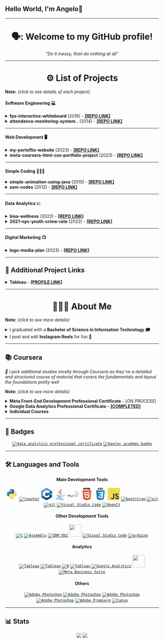 ## Hello World, I'm Angelo🌴

---
<h1 align ="center"> 🗣️: Welcome to my GitHub profile! </h1>
<p align="center"><i>"Do it messy, than do nothing at all"</i></p>

---
<h1 align="center">⚙️ List of Projects</h1>
<p><b>Note:</b> <i>(click to see details of each project)</i>

#### Software Engineering 💻
<details> 
 <summary><b>fps-interactive-whiteboard</b> (2016) - <b><a href="https://github.com/angeloparayno/fps-interactive-whiteboard">[REPO LINK]</a></b></summary>

* <b>Description:</b> An interactive learning platform on a Windows Environment acquiring 100% accuracy on body movement and color tracking using <i>Microsoft Kinect</i> and <i>C++</i>
* <b>Classification:</b> Thesis | Capstone (Group of 4)
* <b>Assignment:</b> Main Developer | Team Leader
* <b>Sub Project:</b> <b>[rgb-led-flashlights](https://github.com/angeloparayno/RGB-LED-Flashlights)</b> (2015)
  * <b>Description:</b> Built two customized flashlight by encoding the <i>C</i> program in an <i>8 bit Atmel IC</i> to produce the designed output of the circuit

</details>
<details> 
 <summary><b>attendance-monitoring-system..</b> (2014) - <b><a href="https://github.com/angeloparayno/attendance-monitoring-system-for-the-faculty-of-ust-iics">[REPO LINK]</a></b></summary>

* <b>Description:</b> A process re-engineering project for the attendance system using <i>Java</i> and <i>MySQL</i>
* <b>Classification:</b> Client Facing (Group of 4)
* <b>Assignment:</b> Project Manager
 
</details>

---

#### Web Development 🖥️
<details> 
 <summary><b>my-portoflio-website</b> (2023) - <b><a href="https://github.com/angeloparayno/my-portfolio-website">[REPO LINK]</a></b></summary>

* <b>Description:</b> <b><i>⚠️Still Underconstruction!⚠️</b></i>
* <b>Classification:</b> Personal Project
 
</details>
<details> 
 <summary><b>meta-coursera-html-css-portfolio-project</b> (2023) - <b><a href="https://github.com/angeloparayno/meta-coursera-html-css-portfolio-project">[REPO LINK]</a></b></summary>

* <b>Description:</b> Designed a responsive one page site using <i>HTML</i>, vanilla <i>CSS</i> with Flexbox
* <b>Classification:</b> Module Assignment
 
</details>

---
#### Simple Coding 👨🏻‍💻
<details> 
 <summary><b>simple-animation-using-java</b> (2015) - <b><a href="https://github.com/angeloparayno/simple-animation-using-java">[REPO LINK]</a></b></summary>

 * <b>Description:</b> A simple animation of an Anime character using pure <i>Java</i> with JFrame
 
</details>
<details> 
 <summary><b>asm-codes</b> (2012) - <b><a href="https://github.com/angeloparayno/asm-codes">[REPO LINK]</a></b></summary>
 
* <b>Description:</b> A list of simple <i>Assembly (ASM)</i> programs
 
</details>

---
#### Data Analytics 📈
<details> 
 <summary><b>bisa-wellness</b> (2022) - <b><a href="https://github.com/angeloparayno/bisa-wellness">[REPO LINK]</a></b></summary>
 
 * <b>Description:</b> Analyzed social media data and provided digital marketing strategies aimed to solidify a successful product launch and market an eco-friendly and sustainable product, supplementing its current social media presence and business using <i>Meta, Business Suit</i>, <i>Tableau</i> and <i>Excel</i>
  * <b>Classification</b> Client Facing (Group of 17)
  * <b>Assignment:</b> Project Manager | Social Media Analyst

</details>
<details> 
 <summary><b>2021-nyc-youth-crime-rate</b> (2022) - <b><a href="https://github.com/angeloparayno/2021-nyc-youth-crime-rate">[REPO LINK]</a></b></summary>
 
 * <b>Description:</b> Analyzed 2021 NYC Crime Rate through 150,000+ rows of data and correlated external studies on a mission of decreasing recidivism among the incarcerated youths (aged 25 & below) using <i>Python</i>, <i>Tableau</i> and <i>Excel</i>
 * <b>Classification:</b> Case Study (Group of 5)
 * <b>Assignment:</b> Gender Demographics Analyst

</details>

---
#### Digital Marketing 📺
<details> 
 <summary><b>lego-media-plan</b> (2023) - <b><a href="https://github.com/angeloparayno/lego-media-plan">[REPO LINK]</a></b></summary>

* <b>Description:</b> <i>Created an annual budget allocation media plan in strategizing resource allocation through analyzation of the working marketing strategies and capitalizing the social media trends</i>
* <b>Classification:</b> Case Study
* <b>Assignment:</b> Media Planner
 
</details>

<!--
## ⚙️ List of Projects
Note: <i> (click to see detailed list of projects)</i>

<details> 
 <summary><b>(2) Software Engineering 💻</b></summary> 

  * <b>[fps-interactive-whiteboard](https://github.com/angeloparayno/fps-interactive-whiteboard)</b> (2016)
    * <b>Description:</b> An interactive learning platform on a Windows Environment acquiring 100% accuracy on body movement and color tracking using <i>Microsoft Kinect</i> and <i>C++</i>
    * <b>Classification:</b> Thesis | Capstone (Group of 4)
    * <b>Assignment:</b> Main Developer | Team Leader
    * <b>Sub Project:</b> <b>[rgb-led-flashlights](https://github.com/angeloparayno/RGB-LED-Flashlights)</b> (2015)
      * <b>Description:</b> Built two customized flashlight by encoding the <i>C</i> program in an <i>8 bit Atmel IC</i> to produce the designed output of the circuit
  * <b>[attendance-monitoring-system-for-the-faculty-of-ust-iics](https://github.com/angeloparayno/attendance-monitoring-system-for-the-faculty-of-ust-iics)</b> (2014)
    * <b>Description:</b> A process re-engineering project for the attendance system using <i>Java</i> and <i>MySQL</i>
    * <b>Classification:</b> Client Facing (Group of 4)
    * <b>Assignment:</b> Project Manager

</details>
<details> 
 <summary><b>(2) Web Development 🖥️</b> - <b><i>RECENT‼️</i></b></summary>

  * <b>[my-portoflio-website](https://github.com/angeloparayno/my-portfolio-website)</b> (2023)
    * <b>Description:</b> <b><i>⚠️Still Underconstruction!⚠️</b></i>
    * <b>Classification:</b> Personal Project
  * <b>[meta-coursera-html-css-portfolio-project](https://github.com/angeloparayno/meta-coursera-portfolio-project)</b> (2023)
    * <b>Description:</b> Designed a responsive one page site using <i>HTML</i>, vanilla <i>CSS</i> with Flexbox
    * <b>Classification:</b> Module Assignment
    
</details>
<details>
 <summary><b>(2) Simple Coding 👨🏻‍💻</b></summary> 
 
 * <b>[simple-animation-using-java](https://github.com/angeloparayno/simple-animation-using-java)</b> (2015) 
   * <b>Description:</b> A simple animation of an Anime character using pure <i>Java</i> with JFrame
 * <b>[asm-codes](https://github.com/angeloparayno/asm-codes)</b> (2012)
   * <b>Description:</b> A list of simple <i>Assembly (ASM)</i> programs
 
</details>  
<details>
 <summary><b>(2) Data Analytics 📈</b></summary> 
 
  * <b>[bisa-wellness](https://github.com/angeloparayno/Bisa-Wellness)</b> (2022)
    * <b>Description:</b> Analyzed social media data and provided digital marketing strategies aimed to solidify a successful product launch and market an eco-friendly and sustainable product, supplementing its current social media presence and business using <i>Meta, Business Suit</i>, <i>Tableau</i> and <i>Excel</i>
    * <b>Classification</b> Client Facing (Group of 17)
    * <b>Assignment:</b> Project Manager | Social Media Analyst
  * <b>[2021-nyc-youth-crime-rate](https://github.com/angeloparayno/2021-nyc-youth-crime-rate)</b> (2022)
    * <b>Description:</b> Analyzed 2021 NYC Crime Rate through 150,000+ rows of data and correlated external studies on a mission of decreasing recidivism among the incarcerated youths (aged 25 & below) using <i>Python</i>, <i>Tableau</i> and <i>Excel</i>
    * <b>Classification:</b> Case Study (Group of 5)
    * <b>Assignment:</b> Gender Demographics Analyst
 
</details>
<details>
 <summary><b>(1) Digital Marketing 📺</b></summary> 
 
  * <b>[lego-media-plan](https://github.com/angeloparayno/lego-media-plan)</b> (2023)
    * <b>Description:</b> <i>Created an annual budget allocation media plan in strategizing resource allocation through analyzation of the working marketing strategies and capitalizing the social media trends</i>
    * <b>Classification:</b> Case Study
    * <b>Assignment:</b> Media Planner

</details>
-->

---
## 🔗 Additional Project Links
<details> 
 <summary><b>Tableau</b> - <b><a href="https://public.tableau.com/app/profile/angeloparayno" target="_blank">[PROFILE LINK]</a></b></summary>
 
</details>

---
<h1 align="center">🙋🏻‍♂️ About Me</h1>

<p><b>Note:</b> <i> (click to see more details)</i></p>
<details> 
 <summary>I graduated with a <b>Bachelor of Science in Information Technology 🎓</b></summary>
 
  * Graduated in the <b>[University of Santo Tomas](https://www.ust.edu.ph)</b>, Manila Philippines
  * Main Coursework: 
    * Software Engineering
    * Database Management
    * Computer Networks
</details>
<details> 
 <summary>I post and edit <b>Instagram Reels</b> for fun 📱</summary>

#### Top Reels I've created:
 * ["Bird's in Laguna Beach"](https://www.instagram.com/reel/CaFMwuQlk4V/?utm_source=ig_web_copy_link&igshid=MzRlODBiNWFlZA==) 🏖️ 
 * ["A visit to Joshua Tree National Park"](https://www.instagram.com/reel/CskRIVKL7i9/?utm_source=ig_web_copy_link&igshid=MzRlODBiNWFlZA==) 🌵
 * ["Butterflies in Houston"](https://www.instagram.com/reel/CZIp_kbsPnt/?utm_source=ig_web_copy_link&igshid=MzRlODBiNWFlZA==) 🦋
 * ["Palmspring Paradise"](https://www.instagram.com/reel/Cs0G8a8v282/?utm_source=ig_web_copy_link&igshid=MzRlODBiNWFlZA==) 🏜️
 * ["My Responsibility?"](https://www.instagram.com/reel/CuQwsFXtBBs/?utm_source=ig_web_copy_link&igshid=MzRlODBiNWFlZA==) 💡

</details>

---
## 📚 Coursera

<p><i> 📖 I pick additional studies mostly through Coursera as they've a detailed and structured course of material that covers the fundamentals and layout the foundations pretty well</i><p>

<b>Note:</b> <i> (click to see more details)</i>
<details> 
 <summary><b>Meta Front-End Development Professional Certificate</b> - [<i>ON PROCESS</i>]</summary>
 
1. ✅ [Introduction to Front-End Development](https://www.coursera.org/account/accomplishments/certificate/QURVUCK7G37Y)
2. ✅ [Programming with Javascript](https://www.coursera.org/account/accomplishments/certificate/FWDSV4RNCJ67)
3. ✅ [Version Control](https://www.coursera.org/account/accomplishments/certificate/WNU4JFBKA5YB)
4. ✅ [HTML and CSS in Depth](https://www.coursera.org/account/accomplishments/certificate/AXHNGPKXLRTD)
5. ❌ [React Basics](#)
6. ❌ [Advanced React](#)
7. ❌ [Principles of UX/UI Design](#)
8. ❌ [Front-End Developer Capstone](#)
9. ❌ [Coding Interview Preperation](#)


</details>
<details> 
 <summary><b>Google Data Analytics Professional Certificate</b> - <b><a href="https://www.coursera.org/account/accomplishments/specialization/certificate/BXA36D4YEHXV" target="_blank">[COMPLETED]</a></b></summary>
 
1. ✅ [Foundations Data, Data, Everywhere](https://www.coursera.org/account/accomplishments/certificate/QGS2M3H5U6WY)
2. ✅ [Ask Questions to Make Data-Driven Decisions](https://www.coursera.org/account/accomplishments/certificate/76284BBDVPCF)
3. ✅ [Prepare Data for Exploration](https://www.coursera.org/account/accomplishments/certificate/V4FSJARED6PH)
4. ✅ [Process Data from Dirty to Clean](https://www.coursera.org/account/accomplishments/certificate/6QS6QCTVWSXY)
5. ✅ [Analyze Data to Answer Questions](https://www.coursera.org/account/accomplishments/certificate/AUEDTK7TDGR2)
6. ✅ [Share Data Through the Art of Visualization](https://www.coursera.org/account/accomplishments/certificate/2J62G44XE428)
7. ✅ [Data Analysis with R Programming](https://www.coursera.org/account/accomplishments/certificate/DM4SN8DP3AMF)
8. ✅ [Google Data Analytics Capstone: Complete a Case Study](https://www.coursera.org/account/accomplishments/certificate/RJPF5A56X3Z4)

</details>
<details> 
 <summary><b>Individual Courses</b></summary>

 - ✅ [Crash Course on Python](https://www.coursera.org/account/accomplishments/certificate/ZY4RQ29J2XDY)
 - ✅ [Foundations of Data Science](https://www.coursera.org/account/accomplishments/certificate/LEN2R7RJM5AS)
 - ✅ [Foundations of Cybersecurity](https://www.coursera.org/account/accomplishments/certificate/5BYMFVUBZ6XT)
 - ✅ [Foundations of Project Management](https://www.coursera.org/account/accomplishments/certificate/7RLQZLNFG467)

</details>

---
## 🪪 Badges 
<div align ="center">
    <code><a href="https://www.credly.com/badges/73479310-b809-45df-86ab-8935444ac76c/public_url" title="" target=""><img src="https://images.credly.com/size/680x680/images/d41de2b7-cbc2-47ec-bcf1-ebecbe83872f/GCC_badge_DA_1000x1000.png" alt="data analytics professional certificate" width="80" height="80"/></a></code>
    <code><a href="https://badgr.com/public/assertions/OJHpb5z4RrOJPuJ-q5SqmQ?identity__email=j.angelo.parayno@gmail.com" title="" target=""><img src="https://api.badgr.io/public/assertions/OJHpb5z4RrOJPuJ-q5SqmQ/image" alt="kepler academy badge" width="80" height="80"/></a></code>
</div>

---
## 🛠 Languages and Tools

<div align="center"> 
    <h4>Main Development Tools</h4>
    <code><a href="https://www.python.org" title="Python" target="_blank"><img src="https://raw.githubusercontent.com/devicons/devicon/master/icons/python/python-original.svg" alt="python" width="40" height="40"/></a></code>
    <code><a href="https://jupyter-notebook.readthedocs.io/en/stable/" title="Jupyter Notebook" target="_blank"><img src="https://avatars.githubusercontent.com/u/7388996?s=200&v=4" alt="jupyter" width="40" height="40"/></a></code>
    <code><a href="https://www.cplusplus.com" title="C++" target="_blank"><img src="https://raw.githubusercontent.com/devicons/devicon/master/icons/cplusplus/cplusplus-original.svg" alt="cplusplus" width="40" height="40"/></a></code>
    <code><a href="https://www.java.com" title="Java" target="_blank"><img src="https://raw.githubusercontent.com/devicons/devicon/master/icons/java/java-original.svg" alt="java"
    width="40" height="40"/></a></code>
    <code><a href="https://www.mysql.com/" title="MySQL" target="_blank"><img src="https://raw.githubusercontent.com/devicons/devicon/master/icons/mysql/mysql-original-wordmark.svg" alt="mysql" width="40" height="40"/></a></code>
    <code><a href="https://developer.mozilla.org/en-US/docs/Web/HTML" title="HTML" target="_blank"><img src="https://raw.githubusercontent.com/github/explore/80688e429a7d4ef2fca1e82350fe8e3517d3494d/topics/html/html.png" alt="html" width="40" height="40"/></a></code>
    <code><a href="https://developer.mozilla.org/en-US/docs/Web/CSS" title="CSS" target="_blank"><img src="https://raw.githubusercontent.com/github/explore/80688e429a7d4ef2fca1e82350fe8e3517d3494d/topics/css/css.png" alt="css" width="40" height="40"/></a></code>
    <code><a href="https://www.javascript.com/" title="JavaScript" target="_blank"><img src="https://raw.githubusercontent.com/github/explore/80688e429a7d4ef2fca1e82350fe8e3517d3494d/topics/javascript/javascript.png" alt="javascript" width="40" height="40"/></a></code>
    <!--
    <code><a href="https://reactjs.org/" title="React" target="_blank"><img src="https://raw.githubusercontent.com/github/explore/80688e429a7d4ef2fca1e82350fe8e3517d3494d/topics/react/react.png" alt="react" width="40" height="40"/></a></code>
    -->
    <code><a href="https://getbootstrap.com/" title="Bootstrap" target="_blank"><img src="https://getbootstrap.com/docs/5.2/assets/brand/bootstrap-logo-shadow.png" alt="bootstrap" width="40" height="40"/></a></code>
    <code><a href="https://github.com" title="Git" target="_blank"><img src="https://github.githubassets.com/images/modules/logos_page/GitHub-Mark.png" alt="git" width="40" height="40"/></a></code>
    <code><a href="https://git-scm.com/" title="Git" target="_blank"><img src="https://www.vectorlogo.zone/logos/git-scm/git-scm-icon.svg" alt="git" width="40" height="40"/></a></code>
    <code><a href="https://code.visualstudio.com/" target="_blank" rel="noreferrer"><img src="https://cdn.worldvectorlogo.com/logos/visual-studio-code-1.svg" alt="Visual Studio Code" width="40" height="40"/></a></code>
    <code><a href="https://opencv.org/" target="_blank" rel="noreferrer"><img src="https://opencv.org/wp-content/uploads/2020/07/OpenCV_logo_no_text-1.svg" alt="OpenCV" width="40" height="40"/></a></code>
    <h4>Other Development Tools</h4>
    <code><a href="https://www.cprogramming.com" title="C" target="_blank"><img src="https://www.techbaz.org/Course/img/c-logo.png" alt="C" width="40" height="40"/></a></code>
    <code><a href="https://en.wikipedia.org/wiki/Assembly_language" target="_blank" rel="noreferrer"><img src="https://play-lh.googleusercontent.com/YrY5n418F1joskaaIE1ou8991mmdEaTR66Mr8fHwuRGIkE9ZSnHeiJc-BcUoeU4dhNZl" alt="Assembly" width="40" height="40"/></a></code>
    <code><a href="https://www.ibm.com/analytics/db2" target="_blank" rel="noreferrer"><img src="https://d22e4d61ky6061.cloudfront.net/sites/default/files/IBM%20DB2_1.png" alt="IBM Db2" width="40" height="40"/></a></code>
    <code><a href="https://netbeans.apache.org" target="_blank" rel="noreferrer"><img src="https://upload.wikimedia.org/wikipedia/commons/thumb/9/98/Apache_NetBeans_Logo.svg/888px-Apache_NetBeans_Logo.svg.png?20180920122700" width="40" height="40"/></a></code>
    <code><a href="https://www.eclipse.org" target="_blank" rel="noreferrer"><img src="https://cdn.freebiesupply.com/logos/large/2x/eclipse-11-logo-png-transparent.png" alt="Visual Studio Code" width="40" height="40"/></a></code>
    <code><a href="https://www.arduino.cc/" target="_blank" rel="noreferrer"><img src="https://cdn.worldvectorlogo.com/logos/arduino-1.svg" alt="arduino" width="40" height="40"/></a></code>   
    <h4>Analytics</h4>
    <code><a href="https://www.microsoft.com/en-us/microsoft-365/excel" target="_blank" rel="noreferrer"><img src="https://upload.wikimedia.org/wikipedia/commons/thumb/3/34/Microsoft_Office_Excel_%282019–present%29.svg/2203px-Microsoft_Office_Excel_%282019–present%29.svg.png" alt="Tableau" width="40" height="40"/></a></code>
    <code><a href="https://www.tableau.com/" target="_blank" rel="noreferrer"><img src="https://cdn.worldvectorlogo.com/logos/tableau-software.svg" alt="Tableau" width="40" height="40"/></a></code>
    <code><a href="https://www.r-project.org/" target="_blank" rel="noreferrer"><img src="https://www.r-project.org/logo/Rlogo.svg" alt="R" width="40" height="40"/></a></code>
    <code><a href="https://cloud.google.com/looker-studio" target="_blank" rel="noreferrer"><img src="https://encrypted-tbn0.gstatic.com/images?q=tbn:ANd9GcQDYyo97CnJmL82j7uw02EA8oPGd6-rF5W_2TCUQYRO&s" alt="Tableau" width="40" height="40"/></a></code>
    <code><a href="https://analytics.google.com/" target="_blank" rel="noreferrer"><img src="https://cdn.worldvectorlogo.com/logos/google-analytics-3.svg" alt="Google Analytics" width="40" height="40"/></a></code>
    <code><a href="https://ads.google.com/" target="_blank" rel="noreferrer"><img src="https://cdn.icon-icons.com/icons2/2699/PNG/512/google_ads_logo_icon_171064.png" width="40" height="40"/></a></code>
    <code><a href="https://business.facebook.com" target="_blank" rel="noreferrer"><img src="https://1000logos.net/wp-content/uploads/2021/10/logo-Meta.png" alt="Meta Business Suite" width="40" height="40"/></a></code>
    <h4>Others</h4>
    <code><a href="https://www.notion.so/product?utm_source=google&utm_campaign=2075789710&utm_medium=80211061601&utm_content=500427479647&utm_term=notion&targetid=kwd-312974742&gclid=EAIaIQobChMIkIWt9riPgAMVvzrUAR0jSAzuEAAYASAAEgKB9_D_BwE" target="_blank" rel="noreferrer"><img src="https://upload.wikimedia.org/wikipedia/commons/4/45/Notion_app_logo.png" alt="Adobe Photoshop" width="40" height="40"/></a></code>
    <code><a href="https://chat.openai.com/auth/login" target="_blank" rel="noreferrer"><img src="https://upload.wikimedia.org/wikipedia/commons/thumb/0/04/ChatGPT_logo.svg/1920px-ChatGPT_logo.svg.png" alt="Adobe Photoshop" width="40" height="40"/></a></code>
    <code><a href="https://calendly.com" target="_blank" rel="noreferrer"><img src="https://logosandtypes.com/wp-content/uploads/2022/09/calendly.svg" alt="Adobe Photoshop" width="40" height="40"/></a></code>
    <code><a href="https://www.adobe.com/products/photoshop.html" target="_blank" rel="noreferrer"><img src="https://upload.wikimedia.org/wikipedia/commons/thumb/a/af/Adobe_Photoshop_CC_icon.svg/1920px-Adobe_Photoshop_CC_icon.svg.png" alt="Adobe Photoshop" width="40" height="40"/></a></code>
    <code><a href="https://www.adobe.com/products/premiere.html" target="_blank" rel="noreferrer"><img src="https://logodownload.org/wp-content/uploads/2019/10/adobe-premiere-pro-logo-1-1.png" alt="Adobe Premiere" width="40" height="40"/></a></code>
    <code><a href="https://www.canva.com/" target="_blank" rel="noreferrer"><img src="https://upload.wikimedia.org/wikipedia/commons/thumb/0/08/Canva_icon_2021.svg/1200px-Canva_icon_2021.svg.png?20220821125247" alt="Canva" width="40" height="40"/></a></code>
</div>

---
## 📊 Stats

<div align="center">
  <img width="50%" src="https://github-readme-stats.vercel.app/api?username=angeloparayno&show_icons=true&hide_border=true&show_owner=true&title_color=ff6e96&theme=onedark&layout=compact">
  <img width="38%" src="https://github-readme-stats.vercel.app/api/top-langs/?username=angeloparayno&theme=onedark&custom_title=streak-stats&hide_border=true&layout=compact">
</div>
